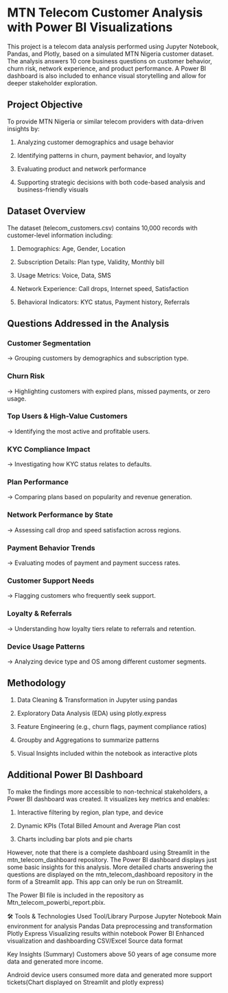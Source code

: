 # MTN Telecom Customer Analysis with Power BI Visualizations
This project is a telecom data analysis performed using Jupyter Notebook, Pandas, and Plotly, based on a simulated MTN Nigeria customer dataset. The analysis answers 10 core business questions on customer behavior, churn risk, network experience, and product performance. A Power BI dashboard is also included to enhance visual storytelling and allow for deeper stakeholder exploration.

## Project Objective
To provide MTN Nigeria or similar telecom providers with data-driven insights by:

1. Analyzing customer demographics and usage behavior

2. Identifying patterns in churn, payment behavior, and loyalty

3. Evaluating product and network performance

4. Supporting strategic decisions with both code-based analysis and business-friendly visuals

## Dataset Overview
The dataset (telecom_customers.csv) contains 10,000 records with customer-level information including:

1. Demographics: Age, Gender, Location

2. Subscription Details: Plan type, Validity, Monthly bill

3. Usage Metrics: Voice, Data, SMS

4. Network Experience: Call drops, Internet speed, Satisfaction

5. Behavioral Indicators: KYC status, Payment history, Referrals

## Questions Addressed in the Analysis
### Customer Segmentation
→ Grouping customers by demographics and subscription type.

### Churn Risk
→ Highlighting customers with expired plans, missed payments, or zero usage.

### Top Users & High-Value Customers
→ Identifying the most active and profitable users.

### KYC Compliance Impact
→ Investigating how KYC status relates to defaults.

### Plan Performance
→ Comparing plans based on popularity and revenue generation.

### Network Performance by State
→ Assessing call drop and speed satisfaction across regions.

### Payment Behavior Trends
→ Evaluating modes of payment and payment success rates.

### Customer Support Needs
→ Flagging customers who frequently seek support.

### Loyalty & Referrals
→ Understanding how loyalty tiers relate to referrals and retention.

### Device Usage Patterns
→ Analyzing device type and OS among different customer segments.

## Methodology
1. Data Cleaning & Transformation in Jupyter using pandas

2. Exploratory Data Analysis (EDA) using plotly.express

3. Feature Engineering (e.g., churn flags, payment compliance ratios)

4. Groupby and Aggregations to summarize patterns

5. Visual Insights included within the notebook as interactive plots

## Additional Power BI Dashboard
To make the findings more accessible to non-technical stakeholders, a Power BI dashboard was created. It visualizes key metrics and enables:

1. Interactive filtering by region, plan type, and device

2. Dynamic KPIs (Total Billed Amount and Average Plan cost

3. Charts including bar plots and pie charts

However, note that there is a complete dashboard using Streamlit in the mtn_telecom_dashboard repository. The Power BI dashboard displays just some basic insights for this analysis. More detailed charts answering the questions are displayed on the mtn_telecom_dashboard repository in the form of a Streamlit app. This app can only be run on Streamlit.


The Power BI file is included in the repository as Mtn_telecom_powerbi_report.pbix.

🛠 Tools & Technologies Used
Tool/Library	Purpose
Jupyter Notebook	Main environment for analysis
Pandas	Data preprocessing and transformation
Plotly Express	Visualizing results within notebook
Power BI	Enhanced visualization and dashboarding
CSV/Excel	Source data format

Key Insights (Summary)
Customers above 50 years of age consume more data and generated more income.

Android device users consumed more data and generated more support tickets(Chart displayed on Streamlit and plotly express)
